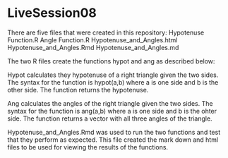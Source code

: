 # LiveSession08

There are five files that were created in this repository:
Hypotenuse Function.R
Angle Function.R
Hypotenuse_and_Angles.html
Hypotenuse_and_Angles.Rmd
Hypotenuse_and_Angles.md

The two R files create the functions hypot and ang as described below:

Hypot calculates they hypotenuse of a right triangle given the two sides.  The syntax for the function is hypot(a,b) where a is one side and b is the other side.  The function returns the hypotenuse.

Ang calculates the angles of the right triangle given the two sides.  The syntax for the function is ang(a,b) where a is one side and b is the ohter side.  The function returns a vector with all three angles of the triangle.

Hypotenuse_and_Angles.Rmd was used to run the two functions and test that they perform as expected.  This file created the mark down and html files to be used for viewing the results of the functions.
